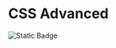 # CSS Advanced
![Static Badge](https://img.shields.io/badge/CSS-239120?&style=for-the-badge&logo=css3&logoColor=white)
